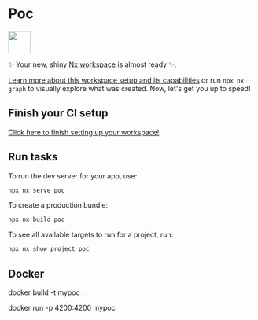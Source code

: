 # Poc

<a alt="Nx logo" href="https://nx.dev" target="_blank" rel="noreferrer"><img src="https://raw.githubusercontent.com/nrwl/nx/master/images/nx-logo.png" width="45"></a>

✨ Your new, shiny [Nx workspace](https://nx.dev) is almost ready ✨.

[Learn more about this workspace setup and its capabilities](https://nx.dev/nx-api/nuxt?utm_source=nx_project&utm_medium=readme&utm_campaign=nx_projects) or run `npx nx graph` to visually explore what was created. Now, let's get you up to speed!

## Finish your CI setup

[Click here to finish setting up your workspace!](https://cloud.nx.app/connect/eOKVRiltKv)

## Run tasks

To run the dev server for your app, use:

```sh
npx nx serve poc
```

To create a production bundle:

```sh
npx nx build poc
```

To see all available targets to run for a project, run:

```sh
npx nx show project poc
```

## Docker

docker build -t mypoc .

docker run -p 4200:4200 mypoc
